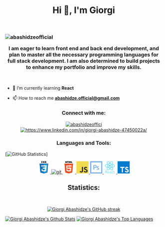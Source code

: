 <h1 align="center">Hi 👋, I'm Giorgi</h1>
<br/>

<h3 align="center"> <p align="left"> <img src="https://komarev.com/ghpvc/?username=abashidzeofficial&label=Profile%20views&color=0e75b6&style=flat" alt="abashidzeofficial" /> </p>I am eager to learn front end and back end development, and plan to master all the necessary programming languages for full stack development. I am also determined to build projects to enhance my portfolio and improve my skills.</h3>
<br/>



- 🌱 I’m currently learning **React**

- 📫 How to reach me **abashidze.official@gmail.com**

<h3 align="center">Connect with me:</h3>

<p align="center">
<a href="https://twitter.com/abashidzeoffici" target="blank"><img align="center" src="https://raw.githubusercontent.com/rahuldkjain/github-profile-readme-generator/master/src/images/icons/Social/twitter.svg" alt="abashidzeoffici" height="30" width="40" /></a>
<a href="https://linkedin.com/in/https://www.linkedin.com/in/giorgi-abashidze-47450022a/" target="blank"><img align="center" src="https://raw.githubusercontent.com/rahuldkjain/github-profile-readme-generator/master/src/images/icons/Social/linked-in-alt.svg" alt="https://www.linkedin.com/in/giorgi-abashidze-47450022a/" height="30" width="40" /></a>
</p>

<h3 align="center">Languages and Tools:</h3>

[![GitHub Statistics](https://raw.githubusercontent.com/Abashidzeofficial/github-stats-transparent/output/generated/overview.svg)]

<p align="center"> <a href="https://www.w3schools.com/css/" target="_blank" rel="noreferrer"> <img src="https://raw.githubusercontent.com/devicons/devicon/master/icons/css3/css3-original-wordmark.svg" alt="css3" width="40" height="40"/> </a> <a href="https://git-scm.com/" target="_blank" rel="noreferrer"> <img src="https://www.vectorlogo.zone/logos/git-scm/git-scm-icon.svg" alt="git" width="40" height="40"/> </a> <a href="https://www.w3.org/html/" target="_blank" rel="noreferrer"> <img src="https://raw.githubusercontent.com/devicons/devicon/master/icons/html5/html5-original-wordmark.svg" alt="html5" width="40" height="40"/> </a> <a href="https://developer.mozilla.org/en-US/docs/Web/JavaScript" target="_blank" rel="noreferrer"> <img src="https://raw.githubusercontent.com/devicons/devicon/master/icons/javascript/javascript-original.svg" alt="javascript" width="40" height="40"/> </a> <a href="https://www.photoshop.com/en" target="_blank" rel="noreferrer"> <img src="https://raw.githubusercontent.com/devicons/devicon/master/icons/photoshop/photoshop-line.svg" alt="photoshop" width="40" height="40"/> </a> <a href="https://reactjs.org/" target="_blank" rel="noreferrer"> <img src="https://raw.githubusercontent.com/devicons/devicon/master/icons/react/react-original-wordmark.svg" alt="react" width="40" height="40"/> </a> <a href="https://www.typescriptlang.org/" target="_blank" rel="noreferrer"> <img src="https://raw.githubusercontent.com/devicons/devicon/master/icons/typescript/typescript-original.svg" alt="typescript" width="40" height="40"/> </a> </p>

<h2 align="center"> Statistics: </h2>
<br/>
<p align="center">
  <a href="https://github.com/Abashidzeofficial">
    <img src="https://github-readme-streak-stats.herokuapp.com/?user=Abashidzeofficial&theme=radical&border=7F3FBF&background=0D1117" alt="Giorgi Abashidze's GitHub streak"/>
  </a>
</p>



<a> 
  <a href="https://github.com/Abashidzeofficial"><img alt="Giorgi Abashidze's Github Stats" src="https://denvercoder1-github-readme-stats.vercel.app/api?username=Abashidzeofficial&show_icons=true&count_private=true&theme=react&border_color=7F3FBF&bg_color=0D1117&title_color=CDB4DB&icon_color=CDB4DB" height="192px" width="49.5%"/></a>
  <a href="https://github.com/Abashidzeofficial"><img alt="Giorgi Abashidze's Top Languages" src="https://denvercoder1-github-readme-stats.vercel.app/api/top-langs/?username=Abashidzeofficial&langs_count=8&layout=compact&theme=react&border_color=7F3FBF&bg_color=0D1117&title_color=CDB4DB&icon_color=CDB4DB" height="192px" width="49.5%"/></a>
  <br/>
</a>


